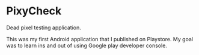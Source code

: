 # PixyCheck
Dead pixel testing application.


This was my first Android application that I published on Playstore. My goal was to learn ins and out of using Google play developer console.
